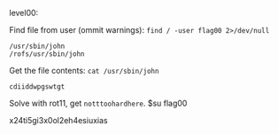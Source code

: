 level00:

Find file from user (ommit warnings):
`find / -user flag00 2>/dev/null`

```Output
/usr/sbin/john
/rofs/usr/sbin/john
```

Get the file contents:
`cat /usr/sbin/john`

```Output
cdiiddwpgswtgt
```

Solve with rot11, get `notttoohardhere`.
$su flag00

x24ti5gi3x0ol2eh4esiuxias

